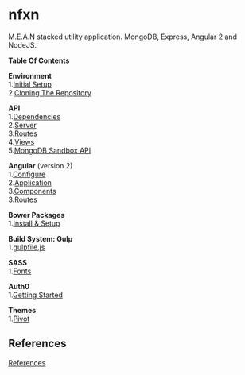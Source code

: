 # nfxn
M.E.A.N stacked utility application. MongoDB, Express, Angular 2 and NodeJS.

**Table Of Contents**  

**Environment**  
1.[Initial Setup](documentation/01_environment/01_01_initial-setup.md)  
2.[Cloning The Repository](documentation/01_environment/01_02_cloning-repository.md)  

**API**   
1.[Dependencies](documentation/02_api/02_01_dependencies.md)  
2.[Server](documentation/02_api/02_02_server.md)  
3.[Routes](documentation/02_api/02_03_routes.md)  
4.[Views](documentation/02_api/02_04_views.md)  
5.[MongoDB Sandbox API](documentation/02_api/02_02_mongodb-sandbox-api.md)  

**Angular** (version 2)  
1.[Configure](documentation/03_angular2/03_01_configure.md)  
2.[Application](documentation/03_angular2/03_02_application.md)  
3.[Components](documentation/03_angular2/03_03_components.md)  
3.[Routes](documentation/03_angular2/03_04_routes.md)  

**Bower Packages**  
1.[Install & Setup](documentation/04_bower/04_01_install-and-setup.md)  

**Build System: Gulp**  
1.[gulpfile.js](documentation/05_gulp/05_01_create-gulp.md)  

**SASS**  
1.[Fonts](documentation/06_sass/06_02_font-libraries.md)  

**Auth0**  
1.[Getting Started](documentation/07_auth0/07_01_getting-started.md)  

**Themes**  
1.[Pivot](documentation/08_themes/08_01_pivot.md)  

## References
[References](documentation/99_references.md)  






